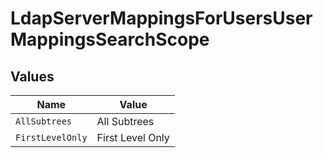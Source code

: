 # LdapServerMappingsForUsersUserMappingsSearchScope


## Values

| Name             | Value            |
| ---------------- | ---------------- |
| `AllSubtrees`    | All Subtrees     |
| `FirstLevelOnly` | First Level Only |